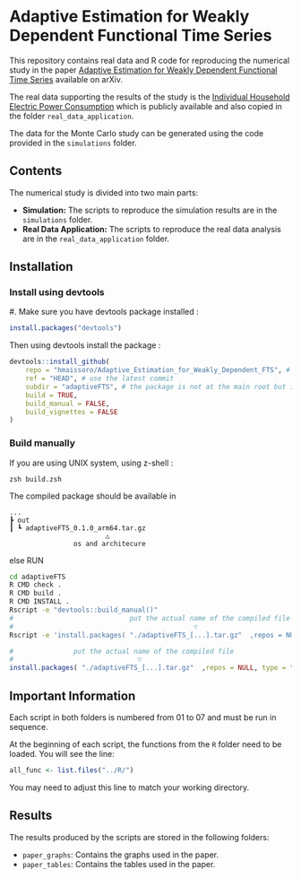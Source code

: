 
# Adaptive Estimation for Weakly Dependent Functional Time Series

This repository contains real data and R code for reproducing the numerical study in the paper [Adaptive Estimation for Weakly Dependent Functional Time Series](https://arxiv.org/abs/2403.13706) available on arXiv.

The real data supporting the results of the study is the [Individual Household Electric Power Consumption](https://archive.ics.uci.edu/dataset/235/individual+household+electric+power+consumption) which is publicly available and also copied in the folder `real_data_application`. 

The data for the Monte Carlo study can be generated using the code provided in the `simulations` folder.

## Contents

The numerical study is divided into two main parts:

- **Simulation:** The scripts to reproduce the simulation results are in the `simulations` folder.
- **Real Data Application:** The scripts to reproduce the real data analysis are in the `real_data_application` folder.

## Installation
### Install using devtools

#. Make sure you have devtools package installed :
```R
install.packages("devtools")
```

Then using devtools install the package :

```R
devtools::install_github(
    repo = "hmaissoro/Adaptive_Estimation_for_Weakly_Dependent_FTS", # the repo
    ref = "HEAD", # use the latest commit
    subdir = "adaptiveFTS", # the package is not at the main root but inside the directory adaptiveFTS
    build = TRUE,
    build_manual = FALSE,
    build_vignettes = FALSE
)
```


### Build manually
If you are using UNIX system, using z-shell :

```shellscript
zsh build.zsh
```

The compiled package should be available in 
```
...
┣ out
┃ ┗ adaptiveFTS_0.1.0_arm64.tar.gz
                        △
                os and architecure
```

else RUN
```zsh
cd adaptiveFTS
R CMD check .
R CMD build .
R CMD INSTALL .
Rscript -e "devtools::build_manual()"
#                             put the actual name of the compiled file
#                                             ▽
Rscript -e 'install.packages( "./adaptiveFTS_[...].tar.gz"  ,repos = NULL, type = "source")'
```

```R
#               put the actual name of the compiled file
#                               ▽
install.packages( "./adaptiveFTS_[...].tar.gz"  ,repos = NULL, type = "source")
```

## Important Information

Each script in both folders is numbered from 01 to 07 and must be run in sequence.

At the beginning of each script, the functions from the `R` folder need to be loaded. You will see the line:

```r
all_func <- list.files("../R/")
```

You may need to adjust this line to match your working directory.

## Results

The results produced by the scripts are stored in the following folders:

- `paper_graphs`: Contains the graphs used in the paper.
- `paper_tables`: Contains the tables used in the paper.
